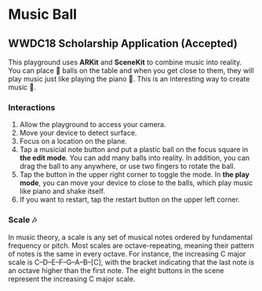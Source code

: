 Music Ball
===
WWDC18 Scholarship Application (Accepted)
---
This playground uses **ARKit** and **SceneKit** to combine music into reality. You can place 🌈 balls on the table and when you get close to them, they will play music just like playing the piano 🎹. This is an interesting way to create music 🎵.
 ### Interactions
 1. Allow the playground to access your camera.
 2. Move your device to detect surface.
 3. Focus on a location on the plane.
 4. Tap a musicial note button and put a plastic ball on the focus square in **the edit mode**. You can add many balls into reality. In addition, you can drag the ball to any anywhere, or use two fingers to rotate the ball.
 5. Tap the button in the upper right corner to toggle the mode. In **the play mode**, you can move your device to close to the balls, which play music like piano and shake itself.
 6. If you want to restart, tap the restart button on the upper left corner.
 ### Scale 🎶
 In music theory, a scale is any set of musical notes ordered by fundamental frequency or pitch. Most scales are octave-repeating, meaning their pattern of notes is the same in every octave. For instance, the increasing C major scale is C–D–E–F–G–A–B–[C], with the bracket indicating that the last note is an octave higher than the first note. The eight buttons in the scene represent the increasing C major scale.
